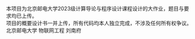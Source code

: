本项目为北京邮电大学2023级计算导论与程序设计课程设计的大作业，题目与要求均已上传。\
项目的概要设计书一并上传，所有代码均本人独立完成，不涉及任何所有权争议。\
                                           北京邮电大学 物联网工程 刘南府

